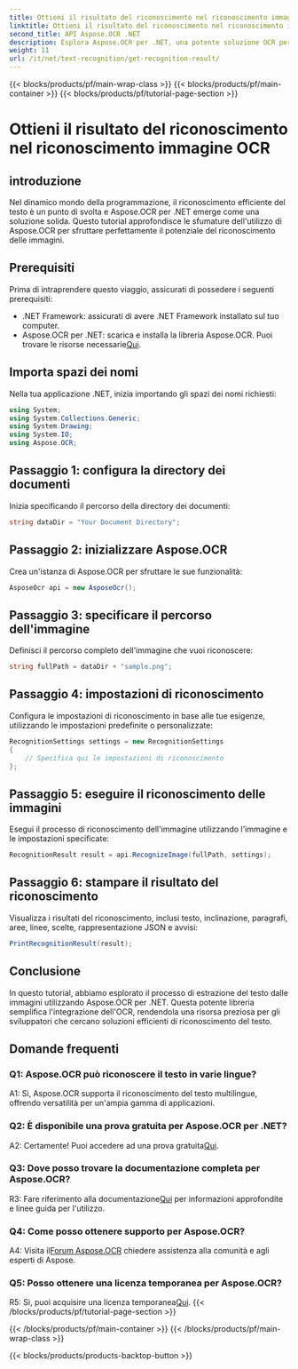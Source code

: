 ```yaml
---
title: Ottieni il risultato del riconoscimento nel riconoscimento immagine OCR
linktitle: Ottieni il risultato del riconoscimento nel riconoscimento immagine OCR
second_title: API Aspose.OCR .NET
description: Esplora Aspose.OCR per .NET, una potente soluzione OCR per il riconoscimento continuo del testo nelle immagini.
weight: 11
url: /it/net/text-recognition/get-recognition-result/
---
```


{{< blocks/products/pf/main-wrap-class >}}
{{< blocks/products/pf/main-container >}}
{{< blocks/products/pf/tutorial-page-section >}}

# Ottieni il risultato del riconoscimento nel riconoscimento immagine OCR

## introduzione

Nel dinamico mondo della programmazione, il riconoscimento efficiente del testo è un punto di svolta e Aspose.OCR per .NET emerge come una soluzione solida. Questo tutorial approfondisce le sfumature dell'utilizzo di Aspose.OCR per sfruttare perfettamente il potenziale del riconoscimento delle immagini.

## Prerequisiti

Prima di intraprendere questo viaggio, assicurati di possedere i seguenti prerequisiti:

- .NET Framework: assicurati di avere .NET Framework installato sul tuo computer.
-  Aspose.OCR per .NET: scarica e installa la libreria Aspose.OCR. Puoi trovare le risorse necessarie[Qui](https://releases.aspose.com/ocr/net/).

## Importa spazi dei nomi

Nella tua applicazione .NET, inizia importando gli spazi dei nomi richiesti:

```csharp
using System;
using System.Collections.Generic;
using System.Drawing;
using System.IO;
using Aspose.OCR;
```

## Passaggio 1: configura la directory dei documenti

Inizia specificando il percorso della directory dei documenti:

```csharp
string dataDir = "Your Document Directory";
```

## Passaggio 2: inizializzare Aspose.OCR

Crea un'istanza di Aspose.OCR per sfruttare le sue funzionalità:

```csharp
AsposeOcr api = new AsposeOcr();
```

## Passaggio 3: specificare il percorso dell'immagine

Definisci il percorso completo dell'immagine che vuoi riconoscere:

```csharp
string fullPath = dataDir + "sample.png";
```

## Passaggio 4: impostazioni di riconoscimento

Configura le impostazioni di riconoscimento in base alle tue esigenze, utilizzando le impostazioni predefinite o personalizzate:

```csharp
RecognitionSettings settings = new RecognitionSettings
{
    // Specifica qui le impostazioni di riconoscimento
};
```

## Passaggio 5: eseguire il riconoscimento delle immagini

Esegui il processo di riconoscimento dell'immagine utilizzando l'immagine e le impostazioni specificate:

```csharp
RecognitionResult result = api.RecognizeImage(fullPath, settings);
```

## Passaggio 6: stampare il risultato del riconoscimento

Visualizza i risultati del riconoscimento, inclusi testo, inclinazione, paragrafi, aree, linee, scelte, rappresentazione JSON e avvisi:

```csharp
PrintRecognitionResult(result);
```

## Conclusione

In questo tutorial, abbiamo esplorato il processo di estrazione del testo dalle immagini utilizzando Aspose.OCR per .NET. Questa potente libreria semplifica l'integrazione dell'OCR, rendendola una risorsa preziosa per gli sviluppatori che cercano soluzioni efficienti di riconoscimento del testo.

## Domande frequenti

### Q1: Aspose.OCR può riconoscere il testo in varie lingue?

A1: Sì, Aspose.OCR supporta il riconoscimento del testo multilingue, offrendo versatilità per un'ampia gamma di applicazioni.

### Q2: È disponibile una prova gratuita per Aspose.OCR per .NET?

 A2: Certamente! Puoi accedere ad una prova gratuita[Qui](https://releases.aspose.com/).

### Q3: Dove posso trovare la documentazione completa per Aspose.OCR?

 R3: Fare riferimento alla documentazione[Qui](https://reference.aspose.com/ocr/net/) per informazioni approfondite e linee guida per l'utilizzo.

### Q4: Come posso ottenere supporto per Aspose.OCR?

 A4: Visita il[Forum Aspose.OCR](https://forum.aspose.com/c/ocr/16) chiedere assistenza alla comunità e agli esperti di Aspose.

### Q5: Posso ottenere una licenza temporanea per Aspose.OCR?

 R5: Sì, puoi acquisire una licenza temporanea[Qui](https://purchase.aspose.com/temporary-license/).
{{< /blocks/products/pf/tutorial-page-section >}}

{{< /blocks/products/pf/main-container >}}
{{< /blocks/products/pf/main-wrap-class >}}

{{< blocks/products/products-backtop-button >}}
